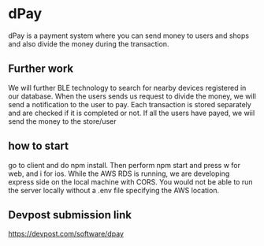 # dPay
dPay is a payment system where you can send money to users and shops and also divide the money during the transaction. 

## Further work
We will further BLE technology to search for nearby devices registered in our database. When the users sends us request to divide the money, we will send a notification to the user to pay. Each transaction is stored separately and are checked if it is completed or not. If all the users have payed, we wiil send the money to the store/user

## how to start
go to client and do npm install. Then perform npm start and press w for web, and i for ios.
While the AWS RDS is running, we are developing express side on the local machine with CORS.
You would not be able to run the server locally without a .env file specifying the AWS location.

## Devpost submission link
https://devpost.com/software/dpay
